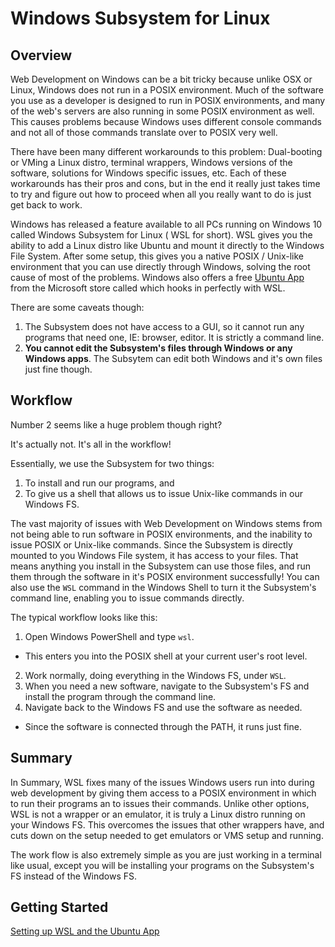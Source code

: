 
# Windows Subsystem for Linux 
 
## Overview  
 
Web Development on Windows can be a bit tricky because unlike OSX or Linux, Windows does not run in a POSIX environment. Much of the software you use as a developer is designed to run in POSIX environments, and many of the web's servers are also running in some POSIX environment as well. This causes problems because Windows uses different console commands and not all of those commands translate over to POSIX very well. 
 
There have been many different workarounds to this problem: Dual-booting or VMing a Linux distro, terminal wrappers, Windows versions of the software, solutions for Windows specific issues, etc. Each of these workarounds has their pros and cons, but in the end it really just takes time to try and figure out how to proceed when all you really want to do is just get back to work. 
 
Windows has released a feature available to all PCs running on Windows 10 called Windows Subsystem for Linux ( WSL for short). WSL gives you the ability to add a Linux distro like Ubuntu and mount it directly to the Windows File System. After some setup, this gives you a native POSIX / Unix-like environment that you can use directly through Windows, solving the root cause of most of the problems. Windows also offers a free [Ubuntu App](https://www.microsoft.com/en-us/store/p/ubuntu/9nblggh4msv6) from the Microsoft store called which hooks in perfectly with WSL.
 
There are some caveats though: 
 
1. The Subsystem does not have access to a GUI, so it cannot run any programs that need one, IE: browser, editor. It is strictly a command line. 
1. **You cannot edit the Subsystem's files through Windows or any Windows apps**. The Subsytem can edit both Windows and it's own files just fine though. 
 
## Workflow 
 
Number 2 seems like a huge problem though right? 

It's actually not. It's all in the workflow! 
 
Essentially, we use the Subsystem for two things: 
 
1. To install and run our programs, and 
1. To give us a shell that allows us to issue Unix-like commands in our Windows FS. 
 
The vast majority of issues with Web Development on Windows stems from not being able to run software in POSIX environments, and the inability to issue POSIX or Unix-like commands. Since the Subsystem is directly mounted to you Windows File system, it has access to your files. That means anything you install in the Subsystem can use those files, and run them through the software in it's POSIX environment successfully! You can also use the `WSL` command in the Windows Shell to turn it the Subsystem's command line, enabling you to issue commands directly. 
 
The typical workflow looks like this: 
1. Open Windows PowerShell and type `wsl`. 
- This enters you into the POSIX shell at your current user's root level. 
2. Work normally, doing everything in the Windows FS, under `WSL`.  
3. When you need a new software, navigate to the Subsystem's FS and install the program through the command line. 
4. Navigate back to the Windows FS and use the software as needed. 
- Since the software is connected through the PATH, it runs just fine. 

## Summary

In Summary, WSL fixes many of the issues Windows users run into during web development by giving them access to a POSIX environment in which to run their programs an to issues their commands. Unlike other options, WSL is not a wrapper or an emulator, it is truly a Linux distro running on your Windows FS. This overcomes the issues that other wrappers have, and cuts down on the setup needed to get emulators or VMS setup and running.

The work flow is also extremely simple as you are just working in a terminal like usual, except you will be installing your programs on the Subsystem's FS instead of the Windows FS.

## Getting Started

[Setting up WSL and the Ubuntu App](./WSL_Ubuntu_setup.md)
